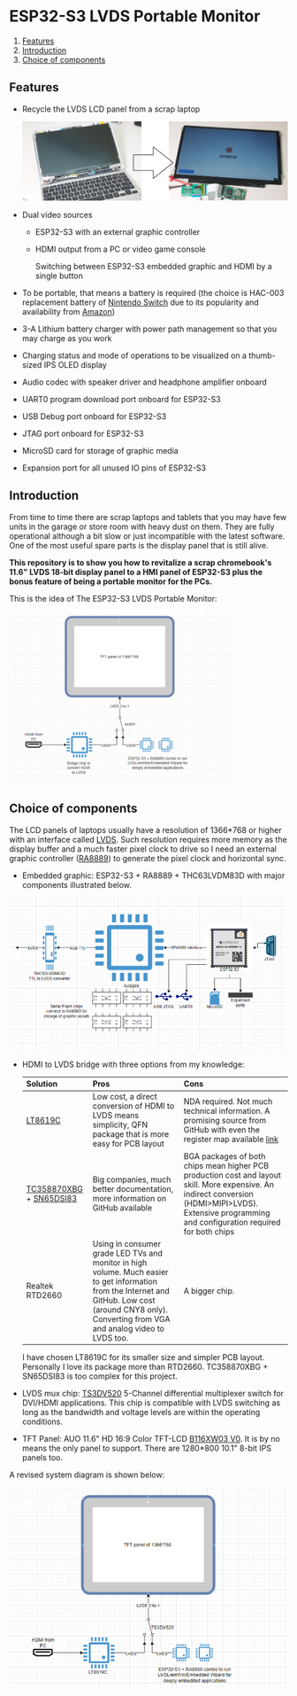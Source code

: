 # ESP32-S3 LVDS Portable Monitor

1. [Features](#features)
2. [Introduction](#introduction)
4. [Choice of components](#components)

## Features <a name="features"></a>

* Recycle the LVDS LCD panel from a scrap laptop

  <img src = "./Assets/Revitalization.JPG">

* Dual video sources
  * ESP32-S3 with an external graphic controller
  
  * HDMI output from a PC or video game console
  
    Switching between ESP32-S3 embedded graphic and HDMI by a single button
  
* To be portable, that means a battery is required (the choice is HAC-003 replacement battery of [Nintendo Switch](https://en.wikipedia.org/wiki/Nintendo_Switch) due to its popularity and availability from [Amazon](https://www.amazon.com/Cameron-Sino-HAC-S-JP-EU-C0-BPHAT-C0/dp/B0B4574KHD/ref=sr_1_5?crid=152TWKXCC6L3G&dib=eyJ2IjoiMSJ9.KBA1LU6HkghYuO2zMG21Q9CHqIrSEcYTAryfSDKZdn6mVPcxXS_pnDzZ76IZLQXYnp5hFnudum2btR_tmeDr_Xtb5vvrHsSfHrGwAGn_e9podNuFDnYdxx8FllqWyds2fqDkz2E-vnwKm6l3WPhgfoHOwdCUufmo8QeR2B4i7X8pmsEYCJ2e_Ca3DsxCoO8ecOrDwVTbji32tF2Em8105mFnGBmegCnK-81NkYsewUA.ulGU-Y8dpL7ZON2fERcadvCQcjLxdKJXndFxqBZRM2k&dib_tag=se&keywords=HAC-003&qid=1720497336&sprefix=hac-00%2Caps%2C418&sr=8-5))

* 3-A Lithium battery charger with power path management so that you may charge as you work

* Charging status and mode of operations to be visualized on a thumb-sized IPS OLED display

* Audio codec with speaker driver and headphone amplifier onboard

* UART0 program download port onboard for ESP32-S3

* USB Debug port onboard for ESP32-S3

* JTAG port onboard for ESP32-S3

* MicroSD card for storage of graphic media

* Expansion port for all unused IO pins of ESP32-S3

## Introduction <a name="introduction"></a>

From time to time there are scrap laptops and tablets that you may have few units in the garage or store room with heavy dust on them. They are fully operational although a bit slow or just incompatible with the latest software. One of the most useful spare parts is the display panel that is still alive.

**This repository is to show you how to revitalize a scrap chromebook's 11.6" LVDS 18-bit display panel to a HMI panel of ESP32-S3 plus the bonus feature of being a portable monitor for the PCs.**

This is the idea of The ESP32-S3 LVDS Portable Monitor:

<img src = "./Assets/Intro_block_diagram.png" width=80%>



## Choice of components <a name="components"></a>

The LCD panels of laptops usually have a resolution of 1366*768 or higher with an interface called [LVDS](https://en.wikipedia.org/wiki/Low-voltage_differential_signaling). Such resolution requires more memory as the display buffer and a much faster pixel clock to drive so I need an external graphic controller ([RA8889](https://www.raio.com.tw/en/RA8889.html)) to generate the pixel clock and horizontal sync.

* Embedded graphic: ESP32-S3 + RA8889 + THC63LVDM83D with major components illustrated below.

<img src = "./Assets/Embedded_graphic.png">

* HDMI to LVDS bridge with three options from my knowledge:

  | Solution                                                     | Pros                                                         | Cons                                                         |
  | ------------------------------------------------------------ | ------------------------------------------------------------ | ------------------------------------------------------------ |
  | [LT8619C](http://www.lontiumsemi.com/small/262.html)         | Low cost, a direct conversion of HDMI to LVDS means simplicity, QFN package that is more easy for PCB layout | NDA required. Not much technical information. A promising source from GitHub with even the register map available [link](https://github.com/guitarhua/lt8619C_hdmi_converter) |
  | [TC358870XBG](https://toshiba.semicon-storage.com/ap-en/semiconductor/product/interface-bridge-ics-for-mobile-peripheral-devices/hdmir-interface-bridge-ics/detail.TC358870XBG.html) + [SN65DSI83](https://www.ti.com/product/SN65DSI83?bm-verify=AAQAAAAJ_____-tx30l7KuaysEBTfq7KnG4-FMHjvaeqFAj-4GRxIMAjHOLyO9eWArnPE4B5dBc10BtBxL97m4OFC78sHAFlYHFinu93XuYxOScmGpO0G8-f0sPx6fuAFftGnV3SOegzHN9aA0rGGuikcTQPKnyrmFlSmdSkVyzFfhEcGhIXcPl1TonSbt2UExfhfhHnKK8ZfoIMOk_1gb1hwSeaFMQUJnenrTVMBtK-8purFNmzvcTYuny-MyF6hoLJ1G1KQgORNGkhgNavkwQaKGo8yhkWUk3kUUsC1FkhA15eCf7soHRFghHt3iH0h-vWWrGxEXDiFJS8MoZ9MQKoNjJv0J8okft92SinO0Zh3Goegno) | Big companies, much better documentation, more information on GitHub available | BGA packages of both chips mean higher PCB production cost and layout skill. More expensive. An indirect conversion (HDMI>MIPI>LVDS). Extensive programming and configuration required for both chips |
  | Realtek RTD2660                                              | Using in consumer grade LED TVs and monitor in high volume. Much easier to get information from the Internet and GitHub. Low cost (around CNY8 only). Converting from VGA and analog video to LVDS too. | A bigger chip.                                               |

  I have chosen LT8619C for its smaller size and simpler PCB layout. Personally I love its package more than RTD2660. TC358870XBG + SN65DSI83 is too complex for this project.

* LVDS mux chip: [TS3DV520](https://www.ti.com/product/TS3DV520?&bm-verify=AAQAAAAJ_____-_r5zycZ2vn-XAgK8JWMCZzs0WqBU5CVndKTQ6ouMX_fO82oEeE3_8zNvA2PzaikN7bcPdjokNGKlUB-Y6XLx45G3qVJmq62-kDJb3ZdUX4PH0VUUDiCJVvlJ3fsyPYzB7T8pM0HMZliiivl0L7y_ksAcIj2sGahsQzNhVXCBZQfKC-jqMV1FMhQHUZNxhXbTU_RANNTELGUH-047xUhr5Bh9mgi9kAllcIBfFDPz9D586yvo1J_xfosBIKFFQa8BUIXrhbyRxyZ2c-nfsJqMu1C0q14WsniZDWJMImhw-c1A9Fl64BsTtxYQ5ZtOTmeTI) 5-Channel differential multiplexer switch for DVI/HDMI applications. This chip is compatible with LVDS switching as long as the bandwidth and voltage levels are within the operating conditions.

* TFT Panel: AUO 11.6" HD 16:9 Color TFT-LCD [B116XW03 V0](https://semiconductors.es/datasheet/B116XW03-V0.html). It is by no means the only panel to support. There are 1280*800 10.1" 8-bit IPS panels too. 

A revised system diagram is shown below:

<img src = "./Assets/Intro_block_diagram2.png">

